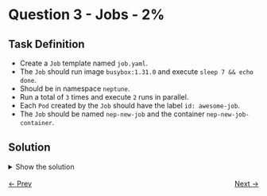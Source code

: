 # Question 3 - Jobs - 2%

## Task Definition

- Create a `Job` template named `job.yaml`.
- The `Job` should run image `busybox:1.31.0` and execute `sleep 7 && echo done`.
- Should be in namespace `neptune`.
- Run a total of `3` times and execute `2` runs in parallel. 
- Each `Pod` created by the `Job` should have the label `id: awesome-job`.
- The `Job` should be named `nep-new-job` and the container `nep-new-job-container`.

## Solution

<details>
  <summary>Show the solution</summary>

### Create a Pod definition

```shell
k -n neptune create job nep-new-job --image=busybox:1.31.0 --dry-run=client -o yaml > job.yaml -- sh -c "sleep 7 && echo done"
```

### Add container name to YAML definition

```yaml
apiVersion: batch/v1
kind: Job
metadata:
  creationTimestamp: null <-- remove this
  name: nep-new-job
  namespace: neptune
spec:
  completions: 3 # <-- add this
  parallelism: 2 # <-- add this
  template:
    metadata:
      creationTimestamp: null # <-- remove this
      labels: # <-- add this
        id: awesome-job # <-- add this
    spec:
      containers:
        - command:
            - sh
            - -c
            - sleep 7 && echo done
          image: busybox:1.31.0
          name: nep-new-job-container <-- change this
          resources: {}
      restartPolicy: Never
status: {} # <-- remove this
```

Final YAML definition:

```yaml
apiVersion: batch/v1
kind: Job
metadata:
  name: nep-new-job
  namespace: neptune
spec:
  completions: 3
  parallelism: 2
  template:
    metadata:
      labels:
        id: awesome-job
    spec:
      containers:
        - command:
            - sh
            - -c
            - sleep 7 && echo done
          image: busybox:1.31.0
          name: nep-new-job-container
          resources: {}
      restartPolicy: Never
```

### Apply the YAML definition

```shell
k apply -f job.yaml
job.batch/nep-new-job created
```

### Validate the Pods created by Job using the labels

```shell
 k -n neptune get pod -l id=awesome-job
NAME                READY   STATUS      RESTARTS   AGE
nep-new-job-2fcvj   0/1     Completed   0          57s
nep-new-job-2jvxq   0/1     Completed   0          70s
nep-new-job-v5bn6   0/1     Completed   0          70s
```

### Get the Pod container name of one of the pods

```shell
kubectl -n neptune get pod nep-new-job-2fcvj -o jsonpath='{.spec.containers[0].name}'
nep-new-job-container
```

## Resources

- [Jobs](https://kubernetes.io/docs/concepts/workloads/controllers/job/)
- [Creating objects](https://kubernetes.io/docs/reference/kubectl/quick-reference/#creating-objects)

</details>

<br>
<div style="display: flex; justify-content: space-between;">
  <a href="02-pods.md" style="text-align: left;">&larr; Prev</a>
  <a href="04-helm-management.md" style="text-align: right;">Next &rarr;</a>
</div>